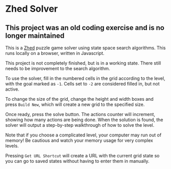 # Zhed Solver

## **This project was an old coding exercise and is no longer maintained**

This is a [Zhed](https://play.google.com/store/apps/details?id=com.groundcontrol.zhed&hl=en_US "Zhed") puzzle game solver using state space search algorithms.
This runs locally on a browser, written in Javascript.

This project is not completely finished, but is in a working state. There still needs to be improvement to the search algorithm.

To use the solver, fill in the numbered cells in the grid according to the level, with the goal marked as `-1`. Cells set to `-2` are considered filled in, but not active.

To change the size of the grid, change the height and width boxes and press `Build New`, which will create a new grid to the specified size.

Once ready, press the solve button. The actions counter will increment, showing how many actions are being done. When the solution is found, the solver will output a step-by-step walkthrough of how to solve the level.

Note that if you choose a complicated level, your computer may run out of memory! Be cautious and watch your memory usage for very complex levels.

Pressing `Get URL Shortcut` will create a URL with the current grid state so you can go to saved states without having to enter them in manually.
